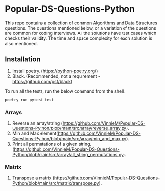 # Popular-DS-Questions-Python

This repo contains a collection of common Algorithms and Data Structures questions. The questions mentioned below, or a variation of the questions are common for coding interviews. All the solutions have test cases which checks their validity. The time and space complexity for each solution is also mentioned.

## Installation
1. Install poetry. (https://python-poetry.org/)
2. Black. (Recommended, not a requirement - https://github.com/psf/black) 

To run all the tests, run the below command from the shell.
```commandline
poetry run pytest test
```

### Arrays
1. Reverse an array/string (https://github.com/VinnieM/Popular-DS-Questions-Python/blob/main/src/array/reverse_array.py).
2. Min and Max element(https://github.com/VinnieM/Popular-DS-Questions-Python/blob/main/src/array/min_and_max.py).
3. Print all permutations of a given string.(https://github.com/VinnieM/Popular-DS-Questions-Python/blob/main/src/array/all_string_permutations.py).

### Matrix
1. Transpose a matrix (https://github.com/VinnieM/Popular-DS-Questions-Python/blob/main/src/matrix/transpose.py).
